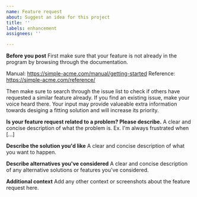 ```yaml
---
name: Feature request
about: Suggest an idea for this project
title: ''
labels: enhancement
assignees: ''

---
```


**Before you post**
First make sure that your feature is not already in the program by browsing through the documentation.

Manual: https://simple-acme.com/manual/getting-started 
Reference: https://simple-acme.com/reference/

Then make sure to search through the issue list to check if others have requested a similar feature already. If you find an existing issue, make your voice heard there. Your input may provide valueable extra information towards desiging a fitting solution and will increase its priority.

**Is your feature request related to a problem? Please describe.**
A clear and concise description of what the problem is. Ex. I'm always frustrated when [...]

**Describe the solution you'd like**
A clear and concise description of what you want to happen.

**Describe alternatives you've considered**
A clear and concise description of any alternative solutions or features you've considered.

**Additional context**
Add any other context or screenshots about the feature request here.
